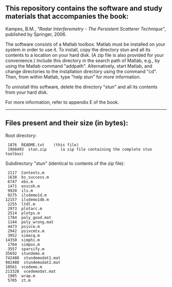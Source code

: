 ## This repository contains the software and study materials that accompanies the book:

Kampes, B.M., _"Radar Interferometry - The Persistent Scatterer Technique"_, published by Springer, 2006.

The software consists of a Matlab toolbox.  Matlab must be installed on your system in order to use it.  To install, copy the directory stun and all its contents to a location on your hard disk.  (A zip file is also provided for your convenience.)  Include this directory in the search path of Matlab, e.g., by using the Matlab command "addpath".  Alternatively, start Matlab, and change directories to the installation directory using the command "cd".  Then, from within Matlab, type "help stun" for more information.

To uninstall this software, delete the directory "stun" and all its contents from your hard disk.

For more information, refer to appendix E of the book.



------------------------------------------
Files present and their size (in bytes):
------------------------------------------

Root directory:

     1876  README.txt    (this file)
     1908493  stun.zip      (a zip file containing the complete stun toolbox)


Subdirectory "stun" (identical to contents of the zip file):

     2117  Contents.m
     1638  bs_success.m
     6747  ebs.m
     1471  enscoh.m
     9920  ils.m
     9275  ilsdemo1d.m
    12157  ilsdemo1db.m
     2255  ltdl.m
     2973  plotarc.m
     2514  plotps.m
     1784  poly_good.mat
     1144  poly_wrong.mat
     4473  psivce.m
     2942  psivcmtx.m
     3952  simacq.m
    14350  simphi.m
     1764  simpos.m
     3557  sparsify.m
    35692  stundemo.m
    742488  stundemodat1.mat
    982488  stundemodat2.mat
    10561  vcedemo.m
    213328  vcedemodat.mat
     1905  wrap.m
     5705  zt.m
